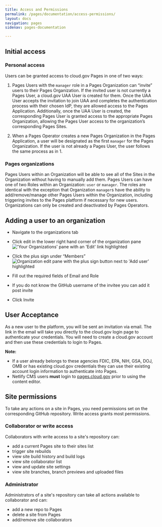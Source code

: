 ```yaml
---
title: Access and Permissions
permalink: /pages/documentation/access-permissions/
layout: docs
navigation: pages
sidenav: pages-documentation

---
```


## Initial access

### Personal access
Users can be granted access to cloud.gov Pages in one of two ways:

1. Pages Users with the `manager` role in a Pages Organization can “invite” users to their Pages Organization. If the invited user is not currently a Pages User, a cloud.gov UAA User is created for them. Once the UAA User accepts the invitation to join UAA and completes the authentication process with their chosen IdP, they are allowed access to the Pages Application. Additionally, once the UAA User is created, the corresponding Pages User is granted access to the appropriate Pages Organization, allowing the Pages User access to the organization’s corresponding Pages Sites.

1. When a Pages Operator creates a new Pages Organization in the Pages Application, a user will be designated as the first `manager` for the Pages Organization. If the user is not already a Pages User, the user follows the same process as in 1.


### Pages organizations
Pages Users within an Organization will be able to see all of the Sites in the Organization without having to manually add them. Pages Users can have one of two Roles within an Organization: `user` or `manager`. The roles are identical with the exception that Organization `manager`s have the ability to add/remove/manage other Pages Users within the Organization, including triggering invites to the Pages platform if necessary for new users. Organizations can only be created and deactivated by Pages Operators.


## Adding a user to an organization


- Navigate to the organizations tab
- Click edit in the lower right hand corner of the organization pane
  <img src="{{ site.baseurl }}/assets/images/pages/edit_organizations.png"
       alt="'Your Organizations' pane with an 'Edit' link highlighted"/>

- Click the plus sign under “Members”
  <img src="{{ site.baseurl }}/assets/images/pages/add_user.png"
       alt="Organization edit pane with the plus sign button next to 'Add user' highlighted"/>

- Fill out the required fields of Email and Role
 * If you do not know the GitHub username of the invitee you can add it post invite

- Click Invite


## User Acceptance

As a new user to the platform, you will be sent an invitation via email. The link in the email will take you directly to the cloud.gov login page to authenticate your credentials.  You will need to create a cloud.gov account and then use these credentials to login to Pages.

**Note:** 
* If a user already belongs to these agencies FDIC, EPA, NIH, GSA, DOJ, OMB or has existing cloud.gov credentials they can use their existing account login information to authenticate into Pages.
* Netlify CMS users **must** login to [pages.cloud.gov](https://pages.cloud.gov/) prior to using the content editor.

## Site permissions

To take any actions on a site in Pages, you need permissions set on the corresponding GitHub repository. Write access grants most permissions.

### Collaborator or write access

Collaborators with write access to a site's repository can:
- add a current Pages site to their sites list
- trigger site rebuilds
- view site build history and build logs
- view site collaborator list
- view and update site settings
- view site branches, branch previews and uploaded files

### Administrator

Administrators of a site's repository can take all actions available to collaborator and can:
- add a new repo to Pages
- delete a site from Pages
- add/remove site collaborators

